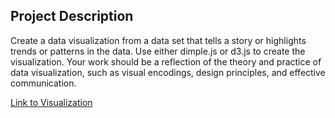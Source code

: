 ## Project Description

Create a data visualization from a data set that tells a story or highlights trends or patterns in the data. Use either dimple.js or d3.js to create the visualization. Your work should be a reflection of the theory and practice of data visualization, such as visual encodings, design principles, and effective communication.


[Link to Visualization](http://bl.ocks.org/tcook1/raw/aed0104b8c571853bc3331f79edebcdc/)
